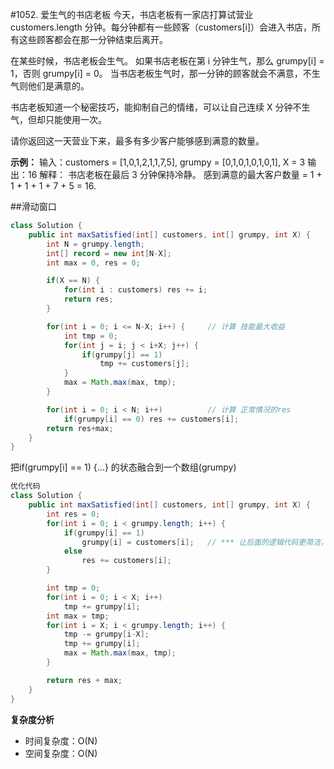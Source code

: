 #1052. 爱生气的书店老板
今天，书店老板有一家店打算试营业 customers.length 分钟。每分钟都有一些顾客（customers[i]）会进入书店，所有这些顾客都会在那一分钟结束后离开。

在某些时候，书店老板会生气。 如果书店老板在第 i 分钟生气，那么 grumpy[i] = 1，否则 grumpy[i] = 0。 当书店老板生气时，那一分钟的顾客就会不满意，不生气则他们是满意的。

书店老板知道一个秘密技巧，能抑制自己的情绪，可以让自己连续 X 分钟不生气，但却只能使用一次。

请你返回这一天营业下来，最多有多少客户能够感到满意的数量。

**示例：**
输入：customers = [1,0,1,2,1,1,7,5], grumpy = [0,1,0,1,0,1,0,1], X = 3
输出：16
解释：
书店老板在最后 3 分钟保持冷静。
感到满意的最大客户数量 = 1 + 1 + 1 + 1 + 7 + 5 = 16.

##滑动窗口
```java
class Solution {
    public int maxSatisfied(int[] customers, int[] grumpy, int X) {
        int N = grumpy.length;
        int[] record = new int[N-X];
        int max = 0, res = 0;

        if(X == N) {
            for(int i : customers) res += i;
            return res;
        }

        for(int i = 0; i <= N-X; i++) {     // 计算 技能最大收益
            int tmp = 0;
            for(int j = i; j < i+X; j++) {
                if(grumpy[j] == 1)
                    tmp += customers[j];
            }
            max = Math.max(max, tmp);
        }

        for(int i = 0; i < N; i++)          // 计算 正常情况的res
            if(grumpy[i] == 0) res += customers[i];
        return res+max;
    }
}
```
把if(grumpy[i] == 1) {...} 的状态融合到一个数组(grumpy)
```java
优化代码
class Solution {
    public int maxSatisfied(int[] customers, int[] grumpy, int X) {
        int res = 0;
        for(int i = 0; i < grumpy.length; i++) {
            if(grumpy[i] == 1)
                grumpy[i] = customers[i];   // *** 让后面的逻辑代码更简洁，也解决了一些边界例子的问题
            else
                res += customers[i];
        }

        int tmp = 0;
        for(int i = 0; i < X; i++)
            tmp += grumpy[i];
        int max = tmp;
        for(int i = X; i < grumpy.length; i++) {
            tmp -= grumpy[i-X];
            tmp += grumpy[i];
            max = Math.max(max, tmp);
        }

        return res + max;
    }
}
```
**复杂度分析**
- 时间复杂度：O(N)
- 空间复杂度：O(N)